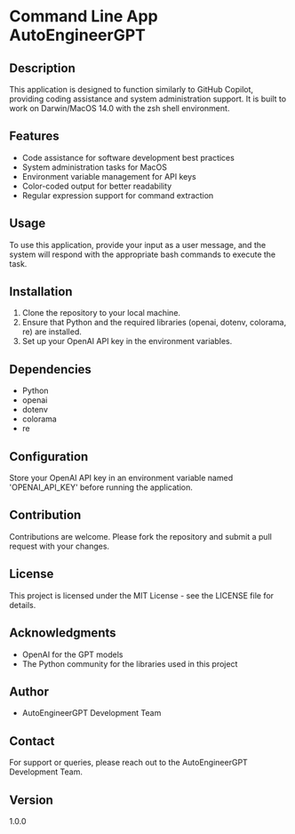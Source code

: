 # Command Line App AutoEngineerGPT

## Description
This application is designed to function similarly to GitHub Copilot, providing coding assistance and system administration support. It is built to work on Darwin/MacOS 14.0 with the zsh shell environment.

## Features
- Code assistance for software development best practices
- System administration tasks for MacOS
- Environment variable management for API keys
- Color-coded output for better readability
- Regular expression support for command extraction

## Usage
To use this application, provide your input as a user message, and the system will respond with the appropriate bash commands to execute the task.

## Installation
1. Clone the repository to your local machine.
2. Ensure that Python and the required libraries (openai, dotenv, colorama, re) are installed.
3. Set up your OpenAI API key in the environment variables.

## Dependencies
- Python
- openai
- dotenv
- colorama
- re

## Configuration
Store your OpenAI API key in an environment variable named 'OPENAI_API_KEY' before running the application.

## Contribution
Contributions are welcome. Please fork the repository and submit a pull request with your changes.

## License
This project is licensed under the MIT License - see the LICENSE file for details.

## Acknowledgments
- OpenAI for the GPT models
- The Python community for the libraries used in this project

## Author
- AutoEngineerGPT Development Team

## Contact
For support or queries, please reach out to the AutoEngineerGPT Development Team.

## Version
1.0.0
